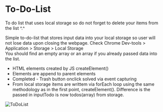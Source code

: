 # To-Do-List
To do list that uses local storage so do not forget to delete your items from the list ^.^

Simple to-do-list that stores input data into your local storage so user will not lose data upon closing the webpage.
Check  Chrome Dev-tools > Application > Storage > Local Storage  
You should find an empty array or an array if you already passed data into the list.

- HTML elements created by JS createElement()
- Elements are append to parent elements
- Completed - Trash button onclick solved via event capturing
- From local storage items are writtem via forEach loop using the same methodology as in the first point, createElement().
Difference is the passed in inputTodo is now todos(array) from storage.



![ToDoList](https://user-images.githubusercontent.com/55841911/87067995-db212500-c20c-11ea-9558-d7fdebad0171.png)
